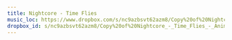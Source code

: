 ```yaml
---
title: Nightcore - Time Flies
music_loc: https://www.dropbox.com/s/nc9azbsvt62azm8/Copy%20of%20Nightcore_-_Time_Flies_-_Anime.mp3?dl=0
dropbox_id: s/nc9azbsvt62azm8/Copy%20of%20Nightcore_-_Time_Flies_-_Anime.mp3
---
```



